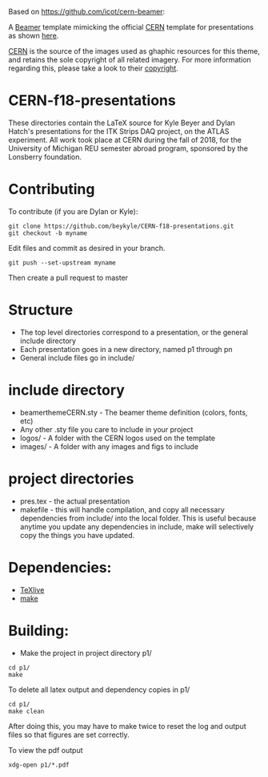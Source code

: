 
Based on https://github.com/icot/cern-beamer:

A [Beamer](https://bitbucket.org/rivanvx/beamer/wiki/Home) template mimicking
the official [CERN](www.cern.ch) template for presentations as shown
[here](http://design-guidelines.web.cern.ch/presentations).

[CERN](www.cern.ch) is the source of the images used as ghaphic resources for
this theme, and retains the sole copyright of all related imagery.
For more information regarding this, please take a look to their
[copyright](http://cern.ch/copyright).

CERN-f18-presentations
===========

These directories contain the LaTeX source for Kyle Beyer and Dylan Hatch's presentations for the ITK Strips DAQ 
project, on the ATLAS experiment. All work took place at CERN during the fall of 2018, for the University of Michigan REU semester abroad program, sponsored by the Lonsberry foundation.

Contributing
===

To contribute (if you are Dylan or Kyle):

```console 
git clone https://github.com/beykyle/CERN-f18-presentations.git
git checkout -b myname 
```

Edit files and commit as desired in your branch. 

```console
git push --set-upstream myname
```

Then create a pull request to master


Structure
====

 * The top level directories correspond to a presentation, or the general include directory
 * Each presentation goes in a new directory, named p1 through pn
 * General include files go in include/ 


include directory
=====

 * beamerthemeCERN.sty - The beamer theme definition (colors, fonts, etc)
 * Any other .sty file you care to include in your project
 * logos/ - A folder with the CERN logos used on the template
 * images/ - A folder with any images and figs to include

project directories
===

 * pres.tex - the actual presentation
 * makefile - this will handle compilation, and copy all necessary dependencies from include/ into the local folder. This is useful because anytime you update any dependencies in include, make will selectively copy the things you have updated.


Dependencies:
===
 * [TeXlive](http://www.tug.org/texlive/) 
 * [make](https://www.gnu.org/software/make/)
 
Building:
===
* Make the project in project directory p1/
```console
cd p1/
make
```

To delete all latex output and dependency copies in p1/
```console 
cd p1/
make clean
```
After doing this, you may have to make twice to reset the log and output files so that figures are set correctly.

To view the pdf output 
```console 
xdg-open p1/*.pdf 
```


